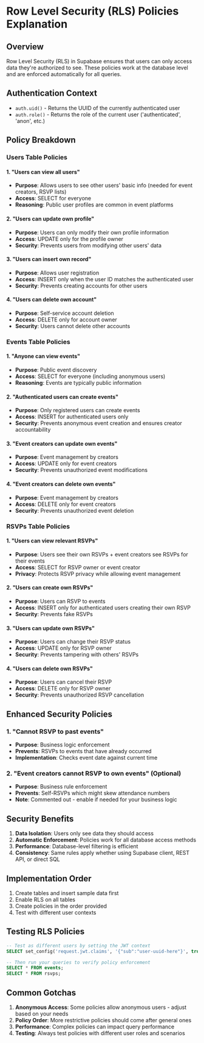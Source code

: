 # Row Level Security (RLS) Policies Explanation

## Overview
Row Level Security (RLS) in Supabase ensures that users can only access data they're authorized to see. These policies work at the database level and are enforced automatically for all queries.

## Authentication Context
- `auth.uid()` - Returns the UUID of the currently authenticated user
- `auth.role()` - Returns the role of the current user ('authenticated', 'anon', etc.)

## Policy Breakdown

### Users Table Policies

#### 1. "Users can view all users"
- **Purpose**: Allows users to see other users' basic info (needed for event creators, RSVP lists)
- **Access**: SELECT for everyone
- **Reasoning**: Public user profiles are common in event platforms

#### 2. "Users can update own profile"
- **Purpose**: Users can only modify their own profile information
- **Access**: UPDATE only for the profile owner
- **Security**: Prevents users from modifying other users' data

#### 3. "Users can insert own record"
- **Purpose**: Allows user registration
- **Access**: INSERT only when the user ID matches the authenticated user
- **Security**: Prevents creating accounts for other users

#### 4. "Users can delete own account"
- **Purpose**: Self-service account deletion
- **Access**: DELETE only for account owner
- **Security**: Users cannot delete other accounts

### Events Table Policies

#### 1. "Anyone can view events"
- **Purpose**: Public event discovery
- **Access**: SELECT for everyone (including anonymous users)
- **Reasoning**: Events are typically public information

#### 2. "Authenticated users can create events"
- **Purpose**: Only registered users can create events
- **Access**: INSERT for authenticated users only
- **Security**: Prevents anonymous event creation and ensures creator accountability

#### 3. "Event creators can update own events"
- **Purpose**: Event management by creators
- **Access**: UPDATE only for event creators
- **Security**: Prevents unauthorized event modifications

#### 4. "Event creators can delete own events"
- **Purpose**: Event management by creators
- **Access**: DELETE only for event creators
- **Security**: Prevents unauthorized event deletion

### RSVPs Table Policies

#### 1. "Users can view relevant RSVPs"
- **Purpose**: Users see their own RSVPs + event creators see RSVPs for their events
- **Access**: SELECT for RSVP owner or event creator
- **Privacy**: Protects RSVP privacy while allowing event management

#### 2. "Users can create own RSVPs"
- **Purpose**: Users can RSVP to events
- **Access**: INSERT only for authenticated users creating their own RSVP
- **Security**: Prevents fake RSVPs

#### 3. "Users can update own RSVPs"
- **Purpose**: Users can change their RSVP status
- **Access**: UPDATE only for RSVP owner
- **Security**: Prevents tampering with others' RSVPs

#### 4. "Users can delete own RSVPs"
- **Purpose**: Users can cancel their RSVP
- **Access**: DELETE only for RSVP owner
- **Security**: Prevents unauthorized RSVP cancellation

## Enhanced Security Policies

### 1. "Cannot RSVP to past events"
- **Purpose**: Business logic enforcement
- **Prevents**: RSVPs to events that have already occurred
- **Implementation**: Checks event date against current time

### 2. "Event creators cannot RSVP to own events" (Optional)
- **Purpose**: Business rule enforcement
- **Prevents**: Self-RSVPs which might skew attendance numbers
- **Note**: Commented out - enable if needed for your business logic

## Security Benefits

1. **Data Isolation**: Users only see data they should access
2. **Automatic Enforcement**: Policies work for all database access methods
3. **Performance**: Database-level filtering is efficient
4. **Consistency**: Same rules apply whether using Supabase client, REST API, or direct SQL

## Implementation Order

1. Create tables and insert sample data first
2. Enable RLS on all tables
3. Create policies in the order provided
4. Test with different user contexts

## Testing RLS Policies

```sql
-- Test as different users by setting the JWT context
SELECT set_config('request.jwt.claims', '{"sub":"user-uuid-here"}', true);

-- Then run your queries to verify policy enforcement
SELECT * FROM events;
SELECT * FROM rsvps;
```

## Common Gotchas

1. **Anonymous Access**: Some policies allow anonymous users - adjust based on your needs
2. **Policy Order**: More restrictive policies should come after general ones
3. **Performance**: Complex policies can impact query performance
4. **Testing**: Always test policies with different user roles and scenarios